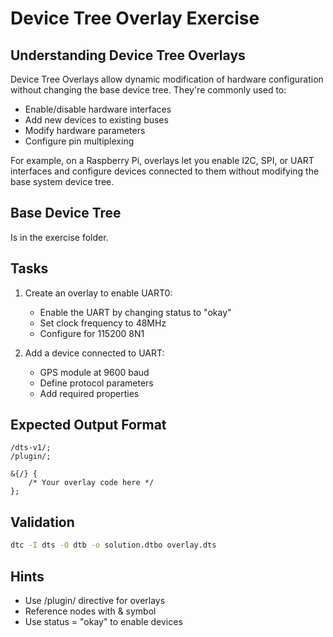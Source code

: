 # Device Tree Overlay Exercise

## Understanding Device Tree Overlays

Device Tree Overlays allow dynamic modification of hardware configuration without changing the base device tree. They're commonly used to:
* Enable/disable hardware interfaces
* Add new devices to existing buses
* Modify hardware parameters
* Configure pin multiplexing

For example, on a Raspberry Pi, overlays let you enable I2C, SPI, or UART interfaces and configure devices connected to them without modifying the base system device tree.

## Base Device Tree

Is in the exercise folder.

## Tasks
1. Create an overlay to enable UART0:
   - Enable the UART by changing status to "okay"
   - Set clock frequency to 48MHz
   - Configure for 115200 8N1

1. Add a device connected to UART:
   - GPS module at 9600 baud
   - Define protocol parameters
   - Add required properties

## Expected Output Format

```dts
/dts-v1/;
/plugin/;

&{/} {
    /* Your overlay code here */
};
```

## Validation

```bash
dtc -I dts -O dtb -o solution.dtbo overlay.dts
```

## Hints
- Use /plugin/ directive for overlays
- Reference nodes with & symbol
- Use status = "okay" to enable devices
